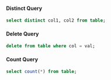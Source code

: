 #### Distinct Query

```sql
select distinct col1, col2 from table;
```

#### Delete Query

```sql
delete from table where col = val;
```

#### Count Query

```sql
select count(*) from table;
```



